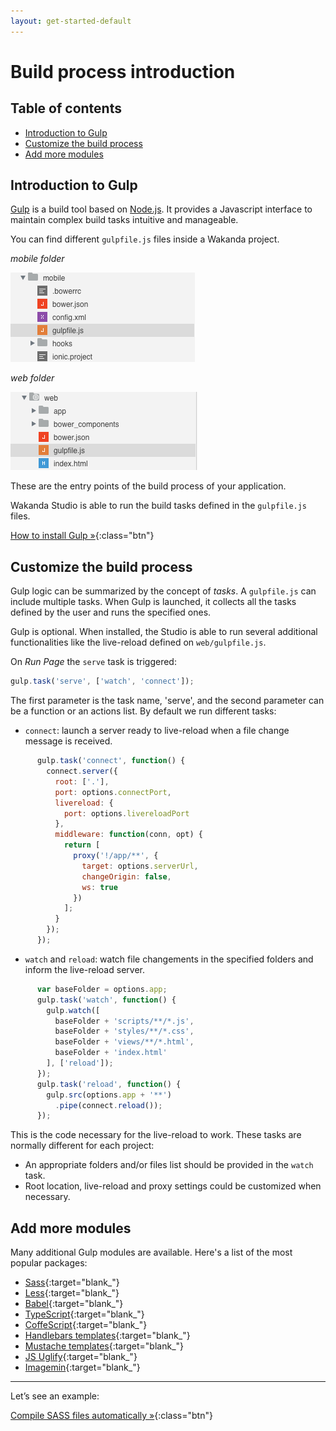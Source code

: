 ```yaml
---
layout: get-started-default
---
```


# Build process introduction

## Table of contents

- [Introduction to Gulp](#introduction-to-gulp)
- [Customize the build process](#customize-the-build-process)
- [Add more modules](#add-more-modules)

## Introduction to Gulp

[Gulp](http://gulpjs.com/) is a build tool based on [Node.js](https://nodejs.org/). It provides a Javascript interface to maintain complex build tasks intuitive and manageable.

You can find different `gulpfile.js` files inside a Wakanda project.

*mobile folder*

<img src="img/mobile-tree-gulpfile.png" />

*web folder*

<img src="img/web-tree-gulpfile.png" />

These are the entry points of the build process of your application.

Wakanda Studio is able to run the build tasks defined in the `gulpfile.js` files.

[How to install Gulp »](installation.html#increase-your-productivity){:class="btn"}

## Customize the build process

Gulp logic can be summarized by the concept of *tasks*. A `gulpfile.js` can include multiple tasks. When Gulp is launched, it collects all the tasks defined by the user and runs the specified ones.

Gulp is optional. When installed, the Studio is able to run several additional functionalities like the live-reload defined on `web/gulpfile.js`.

On *Run Page* the `serve` task is triggered:

```javascript
gulp.task('serve', ['watch', 'connect']);
```

The first parameter is the task name, 'serve', and the second parameter can be a function or an actions list. By default we run different tasks:

- `connect`: launch a server ready to live-reload when a file change message is received.

```javascript
      gulp.task('connect', function() {
        connect.server({
          root: ['.'],
          port: options.connectPort,
          livereload: {
            port: options.livereloadPort
          },
          middleware: function(conn, opt) {
            return [
              proxy('!/app/**', {
                target: options.serverUrl,
                changeOrigin: false,
                ws: true
              })
            ];
          }
        });
      });
```

- `watch` and `reload`: watch file changements in the specified folders and inform the live-reload server.

```javascript
      var baseFolder = options.app;
      gulp.task('watch', function() {
        gulp.watch([
          baseFolder + 'scripts/**/*.js',
          baseFolder + 'styles/**/*.css',
          baseFolder + 'views/**/*.html',
          baseFolder + 'index.html'
        ], ['reload']);
      });
      gulp.task('reload', function() {
        gulp.src(options.app + '**')
          .pipe(connect.reload());
      });
```

This is the code necessary for the live-reload to work. These tasks are normally different for each project:

- An appropriate folders and/or files list should be provided in the `watch` task.
- Root location, live-reload and proxy settings could be customized when necessary.

## Add more modules

Many additional Gulp modules are available. Here's a list of the most popular packages:

- [Sass](https://www.npmjs.com/package/gulp-sass){:target="blank_"}
- [Less](https://www.npmjs.com/package/gulp-less){:target="blank_"}
- [Babel](https://www.npmjs.com/package/gulp-babel){:target="blank_"}
- [TypeScript](https://www.npmjs.com/package/gulp-typescript){:target="blank_"}
- [CoffeScript](https://www.npmjs.com/package/gulp-coffee){:target="blank_"}
- [Handlebars templates](https://www.npmjs.com/package/gulp-handlebars){:target="blank_"}
- [Mustache templates](https://www.npmjs.com/package/gulp-mustache){:target="blank_"}
- [JS Uglify](https://www.npmjs.com/package/gulp-uglify){:target="blank_"}
- [Imagemin](https://www.npmjs.com/package/gulp-imagemin){:target="blank_"}


---

Let’s see an example:

[Compile SASS files automatically »](sass-precompilation.html){:class="btn"}

